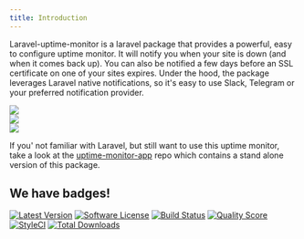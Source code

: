 ```yaml
---
title: Introduction
---
```


Laravel-uptime-monitor is a laravel package that provides a powerful, easy to configure uptime monitor. It will notify you when your site is down (and when it comes back up). You can also be notified a few days before an SSL certificate on one of your sites expires. Under the hood, the package leverages Laravel native notifications, so it's easy to use Slack, Telegram or your preferred notification provider.

<img src="/images/uptime-monitor/monitor-failed.jpg" class="screenshot -slack" /><br />
<img src="/images/uptime-monitor/monitor-recovered.jpg" class="screenshot -slack" /><br />
<img src="/images/uptime-monitor/ssl-expiring-soon.jpg" class="screenshot -slack" /><br />

If you' not familiar with Laravel, but still want to use this uptime monitor, take a look at the [uptime-monitor-app](https://github.com/spatie/uptime-monitor-app) repo which contains a stand alone version of this package.

## We have badges!

<section class="article_badges">
    <a href="https://github.com/spatie/laravel-uptime-monitor/releases"><img src="https://img.shields.io/github/release/spatie/laravel-uptime-monitor.svg?style=flat-square" alt="Latest Version"></a>
    <a href="LICENSE.md"><img src="https://img.shields.io/badge/license-MIT-brightgreen.svg?style=flat-square" alt="Software License"></a>
    <a href="https://travis-ci.org/spatie/laravel-uptime-monitor"><img src="https://img.shields.io/travis/spatie/laravel-uptime-monitor/master.svg?style=flat-square" alt="Build Status"></a>
    <a href="https://scrutinizer-ci.com/g/spatie/laravel-uptime-monitor"><img src="https://img.shields.io/scrutinizer/g/spatie/laravel-uptime-monitor.svg?style=flat-square" alt="Quality Score"></a>
    <a href="https://styleci.io/repos/67774357"><img src="https://styleci.io/repos/67774357/shield?branch=master" alt="StyleCI"></a>
    <a href="https://packagist.org/packages/spatie/laravel-uptime-monitor"><img src="https://img.shields.io/packagist/dt/spatie/laravel-uptime-monitor.svg?style=flat-square" alt="Total Downloads"></a>
</section>
